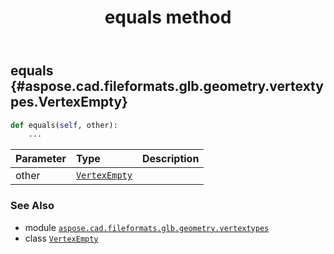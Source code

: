 ﻿---
title: equals method
second_title: Aspose.CAD for Python via .NET API References
description: 
type: docs
weight: 30
url: /python-net/aspose.cad.fileformats.glb.geometry.vertextypes/vertexempty/equals/
is_root: false
---

## equals {#aspose.cad.fileformats.glb.geometry.vertextypes.VertexEmpty}





```python
def equals(self, other):
    ...
```


| Parameter | Type | Description |
| :- | :- | :- |
| other | [`VertexEmpty`](/cad/python-net/aspose.cad.fileformats.glb.geometry.vertextypes/vertexempty) |  |



### See Also
* module [`aspose.cad.fileformats.glb.geometry.vertextypes`](../../)
* class [`VertexEmpty`](/cad/python-net/aspose.cad.fileformats.glb.geometry.vertextypes/vertexempty)

